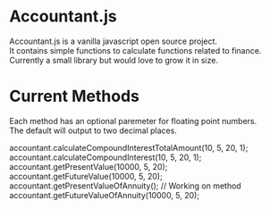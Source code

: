 # Accountant.js
Accountant.js is a vanilla javascript open source project.<br />
It contains simple functions to calculate functions related to finance.<br />
Currently a small library but would love to grow it in size.<br />

# Current Methods
Each method has an optional paremeter for floating point numbers. <br />The default will output to two decimal places.

accountant.calculateCompoundInterestTotalAmount(10, 5, 20, 1);<br />
accountant.calculateCompoundInterest(10, 5, 20, 1);<br />
accountant.getPresentValue(10000, 5, 20);<br />
accountant.getFutureValue(10000, 5, 20);<br />
accountant.getPresentValueOfAnnuity(); // Working on method<br />
accountant.getFutureValueOfAnnuity(10000, 5, 20);<br />
